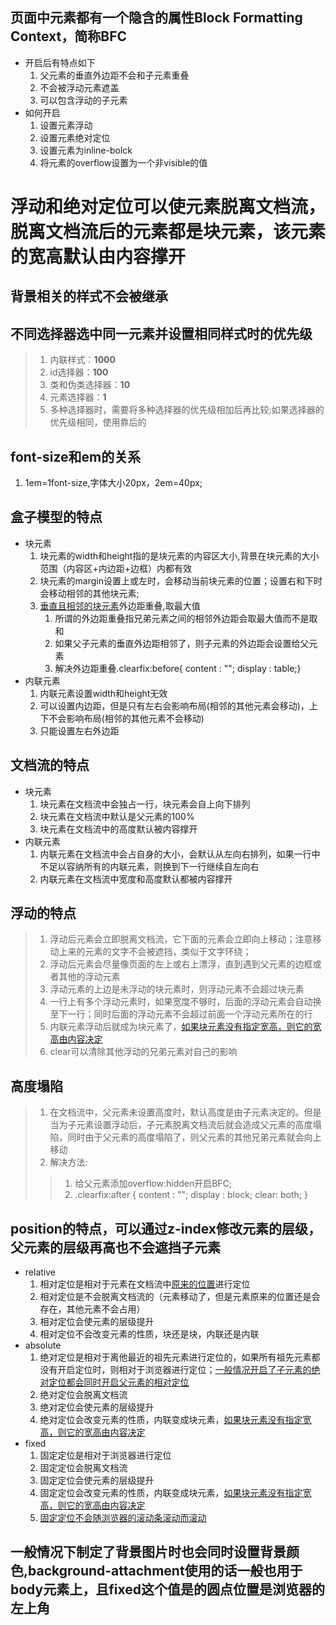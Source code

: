 ## 页面中元素都有一个隐含的属性Block Formatting Context，简称BFC

+ 开启后有特点如下
  1. 父元素的垂直外边距不会和子元素重叠
  2. 不会被浮动元素遮盖
  3. 可以包含浮动的子元素
+ 如何开启
  1. 设置元素浮动
  2. 设置元素绝对定位
  3. 设置元素为inline-bolck
  4. 将元素的overflow设置为一个非visible的值

# 浮动和绝对定位可以使元素脱离文档流，脱离文档流后的元素都是块元素，该元素的宽高默认由内容撑开

## 背景相关的样式不会被继承

## 不同选择器选中同一元素并设置相同样式时的优先级

> 1. 内联样式：**1000**
> 2. id选择器：**100**
> 3. 类和伪类选择器：**10**
> 4. 元素选择器：**1**
> 5. 多种选择器时，需要将多种选择器的优先级相加后再比较;如果选择器的优先级相同，使用靠后的

## font-size和em的关系

1. 1em=1font-size,字体大小20px，2em=40px;

## 盒子模型的特点

+ 块元素
  1. 块元素的width和height指的是块元素的内容区大小,背景在块元素的大小范围（内容区+内边距+边框）内都有效
  2. 块元素的margin设置上或左时，会移动当前块元素的位置；设置右和下时会移动相邻的其他块元素;
  3. [垂直且相邻的块元素]()外边距重叠,取最大值
     1. 所谓的外边距重叠指兄弟元素之间的相邻外边距会取最大值而不是取和
     2. 如果父子元素的垂直外边距相邻了，则子元素的外边距会设置给父元素
     3. 解决外边距重叠.clearfix:before{ content : ""; display : table;}
+ 内联元素
  1. 内联元素设置width和height无效
  2. 可以设置内边距，但是只有左右会影响布局(相邻的其他元素会移动)，上下不会影响布局(相邻的其他元素不会移动)
  3. 只能设置左右外边距

## 文档流的特点

+ 块元素
  1. 块元素在文档流中会独占一行，块元素会自上向下排列
  2. 块元素在文档流中默认是父元素的100%
  3. 块元素在文档流中的高度默认被内容撑开
+ 内联元素
  1. 内联元素在文档流中会占自身的大小，会默认从左向右排列，如果一行中不足以容纳所有的内联元素，则换到下一行继续自左向右
  2. 内联元素在文档流中宽度和高度默认都被内容撑开

## 浮动的特点

> 1. 浮动后元素会立即脱离文档流，它下面的元素会立即向上移动；注意移动上来的元素的文字不会被遮挡，类似于文字环绕；
> 2. 浮动后元素会尽量像页面的左上或右上漂浮，直到遇到父元素的边框或者其他的浮动元素
> 3. 浮动元素的上边是未浮动的块元素时，则浮动元素不会超过块元素
> 4. 一行上有多个浮动元素时，如果宽度不够时，后面的浮动元素会自动换至下一行；同时后面的浮动元素不会超过前面一个浮动元素所在的行
> 5. 内联元素浮动后就成为块元素了，[如果块元素没有指定宽高，则它的宽高由内容决定]()
> 6. clear可以清除其他浮动的兄弟元素对自己的影响

## 高度塌陷

> 1. 在文档流中，父元素未设置高度时，默认高度是由子元素决定的。但是当为子元素设置浮动后，子元素脱离文档流后就会造成父元素的高度塌陷，同时由于父元素的高度塌陷了，则父元素的其他兄弟元素就会向上移动
> 2. 解决方法:
> > 1. 给父元素添加overflow:hidden开启BFC;
> > 2.  .clearfix:after { content : ""; display : block; clear: both; }

## position的特点，可以通过z-index修改元素的层级，父元素的层级再高也不会遮挡子元素

+ relative
  1. 相对定位是相对于元素在文档流中[原来的位置]()进行定位
  2. 相对定位是不会脱离文档流的（元素移动了，但是元素原来的位置还是会存在，其他元素不会占用）
  3. 相对定位会使元素的层级提升
  4. 相对定位不会改变元素的性质，块还是块，内联还是内联
+ absolute
  1. 绝对定位是相对于离他最近的祖先元素进行定位的，如果所有祖先元素都没有开启定位时，则相对于浏览器进行定位；[一般情况开启了子元素的绝对定位都会同时开启父元素的相对定位]()
  2. 绝对定位会脱离文档流
  3. 绝对定位会使元素的层级提升
  4. 绝对定位会改变元素的性质，内联变成块元素，[如果块元素没有指定宽高，则它的宽高由内容决定]()
+ fixed
  1. 固定定位是相对于浏览器进行定位
  2. 固定定位会脱离文档流
  3. 固定定位会使元素的层级提升
  4. 固定定位会改变元素的性质，内联变成块元素，[如果块元素没有指定宽高，则它的宽高由内容决定]()
  5. [固定定位不会随浏览器的滚动条滚动而滚动]()

## 一般情况下制定了背景图片时也会同时设置背景颜色,background-attachment使用的话一般也用于body元素上，且fixed这个值是的圆点位置是浏览器的左上角

